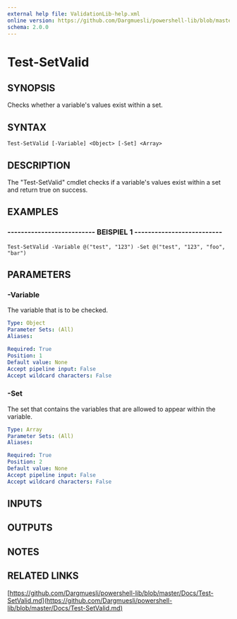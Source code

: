 ```yaml
---
external help file: ValidationLib-help.xml
online version: https://github.com/Dargmuesli/powershell-lib/blob/master/Docs/Test-SetValid.md
schema: 2.0.0
---
```


# Test-SetValid

## SYNOPSIS
Checks whether a variable's values exist within a set.

## SYNTAX

```
Test-SetValid [-Variable] <Object> [-Set] <Array>
```

## DESCRIPTION
The "Test-SetValid" cmdlet checks if a variable's values exist within a set and return true on success.

## EXAMPLES

### -------------------------- BEISPIEL 1 --------------------------
```
Test-SetValid -Variable @("test", "123") -Set @("test", "123", "foo", "bar")
```

## PARAMETERS

### -Variable
The variable that is to be checked.

```yaml
Type: Object
Parameter Sets: (All)
Aliases: 

Required: True
Position: 1
Default value: None
Accept pipeline input: False
Accept wildcard characters: False
```

### -Set
The set that contains the variables that are allowed to appear within the variable.

```yaml
Type: Array
Parameter Sets: (All)
Aliases: 

Required: True
Position: 2
Default value: None
Accept pipeline input: False
Accept wildcard characters: False
```

## INPUTS

## OUTPUTS

## NOTES

## RELATED LINKS

[https://github.com/Dargmuesli/powershell-lib/blob/master/Docs/Test-SetValid.md](https://github.com/Dargmuesli/powershell-lib/blob/master/Docs/Test-SetValid.md)

